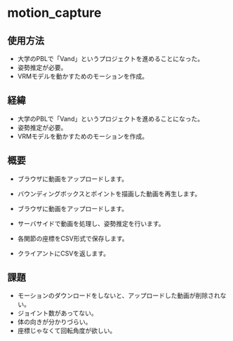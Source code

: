 # motion_capture

## 使用方法

- 大学のPBLで「Vand」というプロジェクトを進めることになった。
- 姿勢推定が必要。
- VRMモデルを動かすためのモーションを作成。

## 経緯

- 大学のPBLで「Vand」というプロジェクトを進めることになった。
- 姿勢推定が必要。
- VRMモデルを動かすためのモーションを作成。

## 概要

- ブラウザに動画をアップロードします。
- バウンディングボックスとポイントを描画した動画を再生します。

- ブラウザに動画をアップロードします。
- サーバサイドで動画を処理し、姿勢推定を行います。
- 各関節の座標をCSV形式で保存します。
- クライアントにCSVを返します。

## 課題

- モーションのダウンロードをしないと、アップロードした動画が削除されない。
- ジョイント数があってない。
- 体の向きが分かりづらい。
- 座標じゃなくて回転角度が欲しい。
